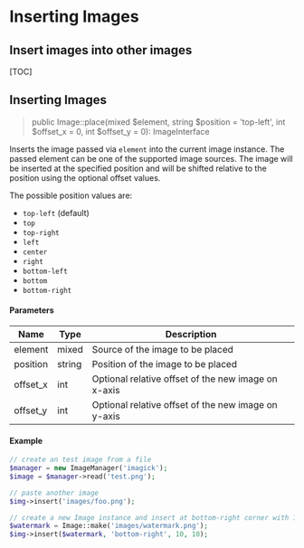 # Inserting Images
## Insert images into other images

[TOC]

## Inserting Images

> public Image::place(mixed $element, string $position = 'top-left', int $offset_x = 0, int $offset_y = 0): ImageInterface

Inserts the image passed via `element` into the current image instance. The
passed element can be one of the supported image sources. The image will be
inserted at the specified position and will be shifted relative to the position
using the optional offset values.

The possible position values are:

- `top-left` (default)
- `top`
- `top-right`
- `left`
- `center`
- `right`
- `bottom-left`
- `bottom`
- `bottom-right`

#### Parameters

| Name | Type | Description |
| - | - | - |
| element | mixed | Source of the image to be placed |
| position | string | Position of the image to be placed |
| offset_x | int | Optional relative offset of the new image on x-axis |
| offset_y | int | Optional relative offset of the new image on y-axis |

#### Example

```php
// create an test image from a file
$manager = new ImageManager('imagick');
$image = $manager->read('test.png');

// paste another image
$img->insert('images/foo.png');

// create a new Image instance and insert at bottom-right corner with 10px offset
$watermark = Image::make('images/watermark.png');
$img->insert($watermark, 'bottom-right', 10, 10);
```
